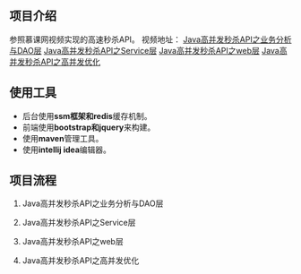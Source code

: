 ## 项目介绍
参照慕课网视频实现的高速秒杀API。
视频地址：
[Java高并发秒杀API之业务分析与DAO层](https://www.imooc.com/learn/587)
[Java高并发秒杀API之Service层](https://www.imooc.com/learn/631)
[Java高并发秒杀API之web层](https://www.imooc.com/learn/630)
[Java高并发秒杀API之高并发优化](https://www.imooc.com/learn/632)

## 使用工具
- 后台使用**ssm框架和redis**缓存机制。
- 前端使用**bootstrap和jquery**来构建。
- 使用**maven**管理工具。
- 使用**intellij idea**编辑器。

## 项目流程
1. Java高并发秒杀API之业务分析与DAO层

2. Java高并发秒杀API之Service层

3. Java高并发秒杀API之web层

4. Java高并发秒杀API之高并发优化
